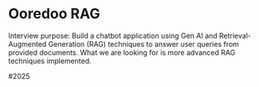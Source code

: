 # Ooredoo RAG
 Interview purpose: Build a chatbot application using Gen AI and Retrieval-Augmented Generation (RAG) techniques to answer user queries from provided documents. What we are looking for is more advanced RAG techniques implemented.

 #2025

